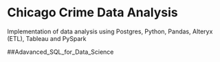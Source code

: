 # Chicago Crime Data Analysis
Implementation of data analysis using Postgres, Python, Pandas, Alteryx (ETL), Tableau and PySpark

##Adavanced_SQL_for_Data_Science

